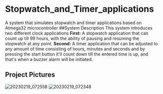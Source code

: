 # Stopwatch_and_Timer_applications
A system that simulates stopwatch and timer applications based on Atmega32 microcontroller
##System Description
This system introduces two different clock applications
**First:** A stopwatch application that can count up till 99 hours, with the ability of pausing and resuming the stopwatch at any point.
**Second:** A timer application that can be adjusted to any amount of time consisting of hours, minutes and seconds and by pressing the start button it'll count down till the entered time is up, and that's when a buzzer alarm will be initiated.
## Project Pictures
![20230219_072558](https://user-images.githubusercontent.com/94296738/219932800-021a8707-ad0a-4899-b955-5706ada1b2ee.jpg)
![20230219_072348](https://user-images.githubusercontent.com/94296738/219932810-ac2df571-60bc-40e5-b6b1-ccf3b86a0ceb.jpg)
